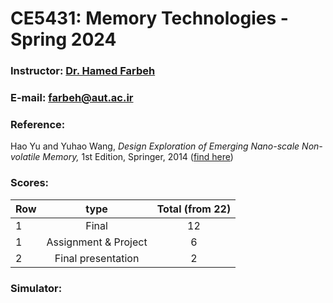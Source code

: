 # CE5431: Memory Technologies - Spring 2024

### Instructor: [Dr. Hamed Farbeh](https://scholar.google.com/citations?user=PAZOYiAAAAAJ)
### E-mail: [farbeh@aut.ac.ir](mailto:farbeh@aut.ac.ir)

### Reference:
Hao Yu and Yuhao Wang, *Design Exploration of Emerging Nano-scale Non-volatile Memory,* 1st Edition, Springer, 2014 ([find here](https://github.com/M-Sc-AUT/M.Sc-Computer-Architecture/tree/main/Embedded%20Systems%20Modeling%20and%20Design/Reference))

 ### Scores:
| Row | type | Total (from 22) |
| --- | :-:  | :-: |  
| 1 | Final | 12 |
| 1 | Assignment & Project | 6 |
| 2 | Final presentation | 2 |


### Simulator:

